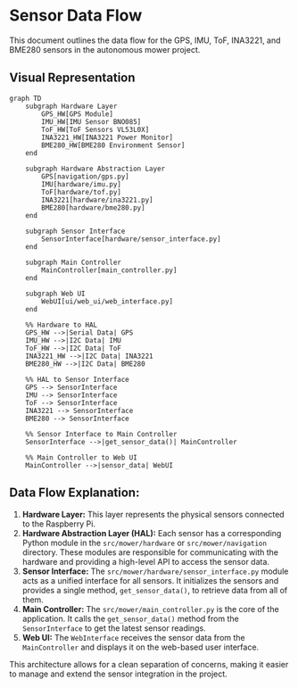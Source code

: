 # Sensor Data Flow

This document outlines the data flow for the GPS, IMU, ToF, INA3221, and BME280 sensors in the autonomous mower project.

## Visual Representation

```mermaid
graph TD
    subgraph Hardware Layer
        GPS_HW[GPS Module]
        IMU_HW[IMU Sensor BNO085]
        ToF_HW[ToF Sensors VL53L0X]
        INA3221_HW[INA3221 Power Monitor]
        BME280_HW[BME280 Environment Sensor]
    end

    subgraph Hardware Abstraction Layer
        GPS[navigation/gps.py]
        IMU[hardware/imu.py]
        ToF[hardware/tof.py]
        INA3221[hardware/ina3221.py]
        BME280[hardware/bme280.py]
    end

    subgraph Sensor Interface
        SensorInterface[hardware/sensor_interface.py]
    end

    subgraph Main Controller
        MainController[main_controller.py]
    end

    subgraph Web UI
        WebUI[ui/web_ui/web_interface.py]
    end

    %% Hardware to HAL
    GPS_HW -->|Serial Data| GPS
    IMU_HW -->|I2C Data| IMU
    ToF_HW -->|I2C Data| ToF
    INA3221_HW -->|I2C Data| INA3221
    BME280_HW -->|I2C Data| BME280

    %% HAL to Sensor Interface
    GPS --> SensorInterface
    IMU --> SensorInterface
    ToF --> SensorInterface
    INA3221 --> SensorInterface
    BME280 --> SensorInterface

    %% Sensor Interface to Main Controller
    SensorInterface -->|get_sensor_data()| MainController

    %% Main Controller to Web UI
    MainController -->|sensor_data| WebUI
```

## Data Flow Explanation:

1.  **Hardware Layer:** This layer represents the physical sensors connected to the Raspberry Pi.
2.  **Hardware Abstraction Layer (HAL):** Each sensor has a corresponding Python module in the `src/mower/hardware` or `src/mower/navigation` directory. These modules are responsible for communicating with the hardware and providing a high-level API to access the sensor data.
3.  **Sensor Interface:** The `src/mower/hardware/sensor_interface.py` module acts as a unified interface for all sensors. It initializes the sensors and provides a single method, `get_sensor_data()`, to retrieve data from all of them.
4.  **Main Controller:** The `src/mower/main_controller.py` is the core of the application. It calls the `get_sensor_data()` method from the `SensorInterface` to get the latest sensor readings.
5.  **Web UI:** The `WebInterface` receives the sensor data from the `MainController` and displays it on the web-based user interface.

This architecture allows for a clean separation of concerns, making it easier to manage and extend the sensor integration in the project.
